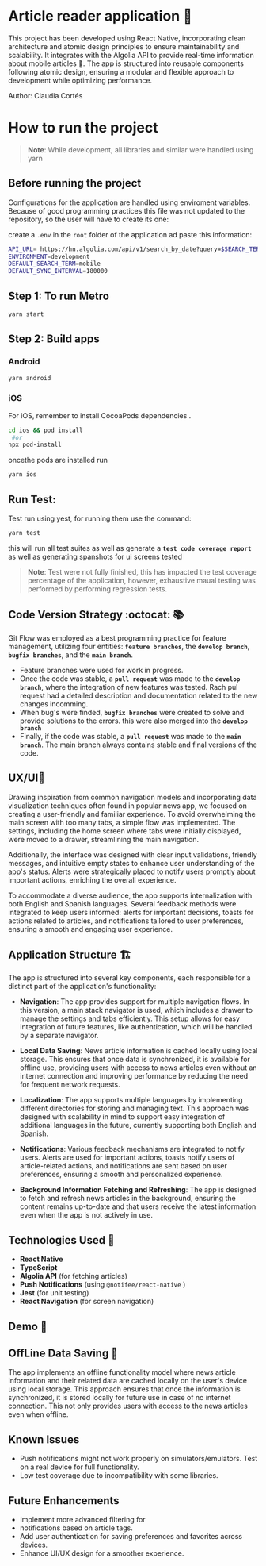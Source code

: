 # Article reader application 📲
This project has been developed using React Native, incorporating clean architecture and atomic design principles to ensure maintainability and scalability. It integrates with the Algolia API to provide real-time information about mobile articles 📱. The app is structured into reusable components following atomic design, ensuring a modular and flexible approach to development while optimizing performance.

Author: Claudia Cortés

# How to run the project

> **Note**: While development, all libraries and similar were handled using yarn 

## Before running the project 
Configurations for the application are handled using enviroment variables. Because of good programming practices this file was not updated to the repository, so the user will have to create its one:

create a ```.env``` in the ```root``` folder of the application ad paste this information:

```sh
API_URL= https://hn.algolia.com/api/v1/search_by_date?query=$SEARCH_TERM$
ENVIRONMENT=development
DEFAULT_SEARCH_TERM=mobile
DEFAULT_SYNC_INTERVAL=180000
```


## Step 1: To run  Metro
```sh
yarn start
```

## Step 2: Build apps

### Android

```sh
yarn android
```

### iOS

For iOS, remember to install CocoaPods dependencies .

```sh
cd ios && pod install 
 #or 
npx pod-install
```
oncethe pods are installed run 
```sh
yarn ios
```

## Run Test:
Test run using yest, for running them use the command:
```sh
yarn test
```
this will run all test suites as well as generate a  **`test code coverage report`** as well as generating spanshots for ui screens tested
> **Note**: Test were not fully finished, this has impacted the test coverage  percentage of the application,  however, exhaustive maual testing was performed by performing regression tests. 

## Code Version Strategy :octocat: 📚

Git Flow was employed as a best programming practice for feature management, utilizing four entities: **`feature branches`**, the **`develop branch`**, **`bugfix branches`**, and the **`main branch`**. 
- Feature branches were used for work in progress.
- Once the code was stable, a **`pull request`** was made to the **`develop branch`**, where the integration of new features was tested. Rach pul request had a detailed description and documentation related to the new changes incomming. 
- When bug's were  finded, **`bugfix branches`** were created to solve and provide solutions to the errors. this were also merged into  the **`develop branch`**
- Finally, if the code was stable, a **`pull request`** was made to the **`main branch`**. The main branch always contains stable and final versions of the code.

## UX/UI📍  
Drawing inspiration from common navigation models and incorporating data visualization techniques often found in popular news app, we focused on creating a user-friendly and familiar experience. To avoid overwhelming the main screen with too many tabs, a simple flow was implemented. The settings, including the home screen where tabs were initially displayed, were moved to a drawer, streamlining the main navigation.  

Additionally, the interface was designed with clear input validations, friendly messages, and intuitive empty states to enhance user understanding of the app's status. Alerts were strategically placed to notify users promptly about important actions, enriching the overall experience.  

To accommodate a diverse audience, the app supports internalization with both English and Spanish languages. Several feedback methods were integrated to keep users informed: alerts for important decisions, toasts for actions related to articles, and notifications tailored to user preferences, ensuring a smooth and engaging user experience.

## Application Structure 🏗️
The app is structured into several key components, each responsible for a distinct part of the application's functionality:

- **Navigation**: The app provides support for multiple navigation flows. In this version, a main stack navigator is used, which includes a drawer to manage the settings and tabs efficiently. This setup allows for easy integration of future features, like authentication, which will be handled by a separate navigator.

- **Local Data Saving**: News article information is cached locally using local storage. This ensures that once data is synchronized, it is available for offline use, providing users with access to news articles even without an internet connection and improving performance by reducing the need for frequent network requests.

- **Localization**: The app supports multiple languages by implementing different directories for storing and managing text. This approach was designed with scalability in mind to support easy integration of additional languages in the future, currently supporting both English and Spanish.

- **Notifications**: Various feedback mechanisms are integrated to notify users. Alerts are used for important actions, toasts notify users of article-related actions, and notifications are sent based on user preferences, ensuring a smooth and personalized experience.

- **Background Information Fetching and Refreshing**: The app is designed to fetch and refresh news articles in the background, ensuring the content remains up-to-date and that users receive the latest information even when the app is not actively in use.

## Technologies Used 📱
- **React Native**
- **TypeScript**
- **Algolia API** (for fetching articles)
- **Push Notifications** (using `@notifee/react-native` )
- **Jest** (for unit testing)
- **React Navigation** (for screen navigation)


## Demo 🚀

## OffLine Data Saving 📲  
The app implements an offline functionality model where news article information and their related data are cached locally on the user's device using local storage. This approach ensures that once the information is synchronized, it is stored locally for future use in case of no internet connection. This not only provides users with access to the news articles even when offline.

## Known Issues
- Push notifications might not work properly on simulators/emulators. Test on a real device for full functionality.
- Low test coverage due to incompatibility with some libraries. 

## Future Enhancements
- Implement more advanced filtering for 
- notifications based on article tags.
- Add user authentication for saving preferences and favorites across devices.
- Enhance UI/UX design for a smoother experience.
